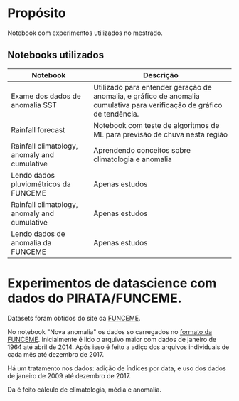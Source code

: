 # Propósito
Notebook com experimentos utilizados no mestrado.

## Notebooks utilizados

| Notebook      | Descrição     |
| ------------- | ------------- |
| Exame dos dados de anomalia SST      | Utilizado para entender geração de anomalia, e gráfico de anomalia cumulativa para verificação de gráfico de tendência. |
| Rainfall forecast<REGION>     | Notebook com teste de algoritmos de ML para previsão de chuva nesta região     |
| Rainfall climatology, anomaly and cumulative | Aprendendo conceitos sobre climatologia e anomalia      |
| Lendo dados pluviométricos da FUNCEME | Apenas estudos      |
| Rainfall climatology, anomaly and cumulative | Apenas estudos      |
| Lendo dados de anomalia da FUNCEME | Apenas estudos      |


# Experimentos de datascience com dados do PIRATA/FUNCEME.

Datasets foram obtidos do site da [FUNCEME](http://www.funceme.br/index.php/areas/19-monitoramento/oceanogr%C3%A1fico/403-campos-de-tsm-e-vento-no-atlantico-tropical).

No notebook "Nova anomalia" os dados so carregados no [formato da FUNCEME](http://www.funceme.br/index.php/areas/19-monitoramento/oceanogr%C3%A1fico/403-campos-de-tsm-e-vento-no-atlantico-tropical). Inicialmente é lido o arquivo maior com dados de janeiro de 1964 até abril de 2014. 
Após isso é feito a adiço dos arquivos individuais de cada mês até dezembro de 2017.

Há um tratamento nos dados: adição de índices por data, e uso dos dados de janeiro de 2009 até dezembro de 2017.

Da é feito cálculo de climatologia, média e anomalia.
